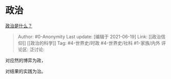 # 政治
[政治是什么？](https://www.zhihu.com/question/21153031/answer/1377857626)

> Author: #0-Anonymity
> Last update: [编辑于 2021-06-19]
> Link: [[政治信仰]] [[政治的科学]]
> Tag: #4-世界史/时政 #4-世界史/社科 #1-家族/内外
> 评论区:
> 泛讨论:

对应然的博弈为政，

对结果的实践为治。

